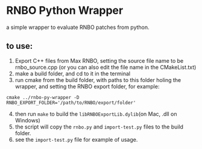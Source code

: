 # RNBO Python Wrapper

a simple wrapper to evaluate RNBO patches from python.

## to use:

1. Export C++ files from Max RNBO, setting the source file name to be rnbo_source.cpp (or you can also edit the file name in the CMakeList.txt)
2. make a build folder, and cd to it in the terminal
3. run cmake from the build folder, with paths to this folder holing the wrapper, and setting the RNBO export folder, for example:
```
cmake ../rnbo-py-wrapper -D RNBO_EXPORT_FOLDER='/path/to/RNBO/export/folder'
```
4. then run `make` to build the `libRNBOExportLib.dylib`(on Mac, .dll on Windows)
5. the script will copy the `rnbo.py` and `import-test.py` files to the build folder.
6. see the `import-test.py` file for example of usage.
